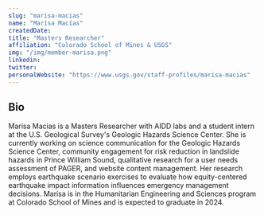 ```yaml
---
slug: "marisa-macias"
name: "Marísa Macías"
createdDate:
title: "Masters Researcher"
affiliation: "Colorado School of Mines & USGS"
img: "/img/member-marisa.png"
linkedin: 
twitter: 
personalWebsite: "https://www.usgs.gov/staff-profiles/marisa-macias"
---
```

## Bio

Marísa Macias is a Masters Researcher with AIDD labs and a student intern at the U.S. Geological Survey's Geologic Hazards Science Center.
She is currently working on science communication for the Geologic Hazards Science Center, community engagement for risk reduction in landslide hazards in Prince William Sound, qualitative research for a user needs assessment of PAGER, and website content management.
Her research employs earthquake scenario exercises to evaluate how equity-centered earthquake impact information influences emergency management decisions. 
Marísa is in the Humanitarian Engineering and Sciences program at Colorado School of Mines and is expected to graduate in 2024.

